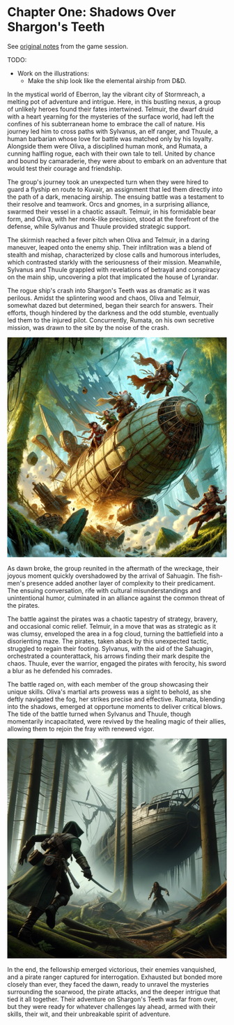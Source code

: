 # Chapter One: Shadows Over Shargon's Teeth

See [original notes](./chapter1-originalnotes.md) from the game session.

TODO:
* Work on the illustrations:
  * Make the ship look like the elemental airship from D&D.

In the mystical world of Eberron, lay the vibrant city of Stormreach, a melting pot of adventure and intrigue. Here, in this bustling nexus, a group of unlikely heroes found their fates intertwined. Telmuir, the dwarf druid with a heart yearning for the mysteries of the surface world, had left the confines of his subterranean home to embrace the call of nature. His journey led him to cross paths with Sylvanus, an elf ranger, and Thuule, a human barbarian whose love for battle was matched only by his loyalty. Alongside them were Oliva, a disciplined human monk, and Rumata, a cunning halfling rogue, each with their own tale to tell. United by chance and bound by camaraderie, they were about to embark on an adventure that would test their courage and friendship.

The group's journey took an unexpected turn when they were hired to guard a flyship en route to Kuvair, an assignment that led them directly into the path of a dark, menacing airship. The ensuing battle was a testament to their resolve and teamwork. Orcs and gnomes, in a surprising alliance, swarmed their vessel in a chaotic assault. Telmuir, in his formidable bear form, and Oliva, with her monk-like precision, stood at the forefront of the defense, while Sylvanus and Thuule provided strategic support.

The skirmish reached a fever pitch when Oliva and Telmuir, in a daring maneuver, leaped onto the enemy ship. Their infiltration was a blend of stealth and mishap, characterized by close calls and humorous interludes, which contrasted starkly with the seriousness of their mission. Meanwhile, Sylvanus and Thuule grappled with revelations of betrayal and conspiracy on the main ship, uncovering a plot that implicated the house of Lyrandar.

The rogue ship's crash into Shargon's Teeth was as dramatic as it was perilous. Amidst the splintering wood and chaos, Oliva and Telmuir, somewhat dazed but determined, began their search for answers. Their efforts, though hindered by the darkness and the odd stumble, eventually led them to the injured pilot. Concurrently, Rumata, on his own secretive mission, was drawn to the site by the noise of the crash.

![Airship crashing to the canopy of Shargon's Teeth](../assets/ch1-crashing-airship.png)

As dawn broke, the group reunited in the aftermath of the wreckage, their joyous moment quickly overshadowed by the arrival of Sahuagin. The fish-men's presence added another layer of complexity to their predicament. The ensuing conversation, rife with cultural misunderstandings and unintentional humor, culminated in an alliance against the common threat of the pirates.

The battle against the pirates was a chaotic tapestry of strategy, bravery, and occasional comic relief. Telmuir, in a move that was as strategic as it was clumsy, enveloped the area in a fog cloud, turning the battlefield into a disorienting maze. The pirates, taken aback by this unexpected tactic, struggled to regain their footing. Sylvanus, with the aid of the Sahuagin, orchestrated a counterattack, his arrows finding their mark despite the chaos. Thuule, ever the warrior, engaged the pirates with ferocity, his sword a blur as he defended his comrades.

The battle raged on, with each member of the group showcasing their unique skills. Oliva's martial arts prowess was a sight to behold, as she deftly navigated the fog, her strikes precise and effective. Rumata, blending into the shadows, emerged at opportune moments to deliver critical blows. The tide of the battle turned when Sylvanus and Thuule, though momentarily incapacitated, were revived by the healing magic of their allies, allowing them to rejoin the fray with renewed vigor.

![Combat in the Fog](../assets/ch1-combat-in-the-fog.png)

In the end, the fellowship emerged victorious, their enemies vanquished, and a pirate ranger captured for interrogation. Exhausted but bonded more closely than ever, they faced the dawn, ready to unravel the mysteries surrounding the soarwood, the pirate attacks, and the deeper intrigue that tied it all together. Their adventure on Shargon's Teeth was far from over, but they were ready for whatever challenges lay ahead, armed with their skills, their wit, and their unbreakable spirit of adventure.

